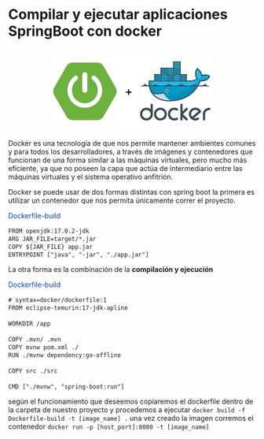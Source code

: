 # Compilar y ejecutar aplicaciones SpringBoot con docker

<h2 align="center"></p><img src="https://raw.githubusercontent.com/GeanDev2022/AdministracionSOLINUX-G1N/master/Seguimiento/Taller9/img/descarga.png"/></h2>

Docker es una tecnología de que nos permite mantener ambientes comunes y para todos los desarrolladores, a través de imágenes y contenedores que funcionan de una forma similar a las máquinas virtuales, pero mucho más eficiente, ya que no poseen la capa que actúa de intermediario entre las máquinas virtuales y el sistema operativo anfitrión.

Docker se puede usar de dos formas distintas con spring boot la primera es utilizar un contenedor que nos permita únicamente correr el proyecto.

<span style="color:#0047ab">Dockerfile-build</span>
```
FROM openjdk:17.0.2-jdk
ARG JAR_FILE=target/*.jar
COPY ${JAR_FILE} app.jar
ENTRYPOINT ["java", "-jar", "./app.jar"]
```

La otra forma es la combinación de la  <b>compilación y ejecución</b>

<span style="color:#0047ab">Dockerfile-build</span>
```
# syntax=docker/dockerfile:1
FROM eclipse-temurin:17-jdk-apline

WORKDIR /app

COPY .mvn/ .mvn
COPY mvnw pom.xml ./
RUN ./mvnw dependency:go-offline

COPY src ./src

CMD ["./mvnw", "spring-boot:run"]
```

según el funcionamiento que deseemos copiaremos el dockerfile dentro de la carpeta de nuestro proyecto y procedemos a ejecutar `docker build -f Dockerfile-build -t [image_name] .` una vez creado la imagen corremos el contenedor `docker run -p [host_port]:8080 -t [image_name]`